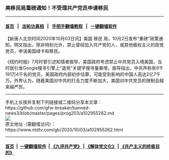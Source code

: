 ### 美移民局重磅通知！不受理共产党员申请移民
------------------------

#### [首页](https://github.com/gfw-breaker/banned-news3/blob/master/README.md) &nbsp;&nbsp;|&nbsp;&nbsp; [法轮功真相](https://github.com/begood0513/basic/blob/master/README.md)  &nbsp;&nbsp;|&nbsp;&nbsp; [手把手翻墙教程](https://github.com/gfw-breaker/guides/wiki)  &nbsp;&nbsp;|&nbsp;&nbsp; [一键翻墙软件](https://github.com/gfw-breaker/nogfw/blob/master/README.md)  



<div><div class="post_content" itemprop="articleBody">
 <p>
  【新唐人北京时间2020年10月03日讯】美国
  <ok href="https://www.ntdtv.com/gb/移民.htm">
   移民
  </ok>
  局，10月2日发布“重磅”政策通知，明文指出，除非特别允许，禁止曾经加入共产党的人，或其他极权主义的政党党员，申请美国绿卡和移民。
 </p>
 <p>
  《纽约时报》7月时曾引述知情者报导，美国政府考虑禁止中共党员入境美国，当时就引发Google搜寻引擎上“退党”关键字搜寻量暴增。报导指出，中共声称有9千191万4千名的党员，美国政府内部初步估算，可能受到影响的中国人高达2亿7千万。外界认为，随着美国对中共的打击力度不断加大，美国对中共党员的限制会越来越严厉。
 </p>
 <div class="single_ad">
 </div>
</div>
</div>
<hr/>
手机上长按并复制下列链接或二维码分享本文章：<br/>
https://github.com/gfw-breaker/banned-news3/blob/master/pages/prog203/a102955262.md <br/>
<a href='https://github.com/gfw-breaker/banned-news3/blob/master/pages/prog203/a102955262.md'><img src='https://github.com/gfw-breaker/banned-news3/blob/master/pages/prog203/a102955262.md.png'/></a> <br/>
原文地址（需翻墙访问）：https://www.ntdtv.com/gb/2020/10/03/a102955262.html


------------------------
#### [首页](https://github.com/gfw-breaker/banned-news3/blob/master/README.md) &nbsp;|&nbsp; [一键翻墙软件](https://github.com/gfw-breaker/nogfw/blob/master/README.md) &nbsp;| [《九评共产党》](https://github.com/gfw-breaker/9ping.md/blob/master/README.md#九评之一评共产党是什么) | [《解体党文化》](https://github.com/gfw-breaker/jtdwh.md/blob/master/README.md) | [《共产主义的终极目的》](https://github.com/gfw-breaker/gczydzjmd.md/blob/master/README.md)


<img src='http://gfw-breaker.win/banned-news3/pages/prog203/a102955262.md' width='0px' height='0px'/>
